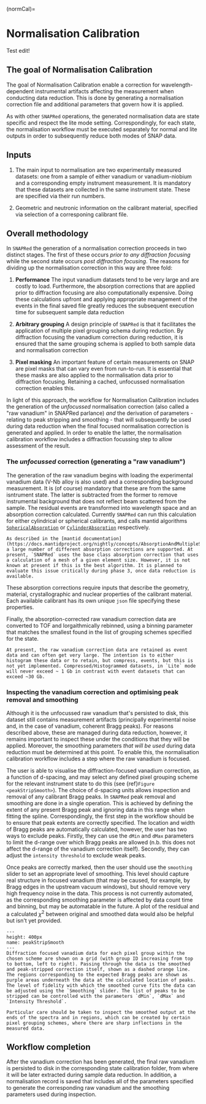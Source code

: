 (normCal)=
# Normalisation Calibration

Test edit!

## The goal of Normalisation Calibration

The goal of Normalisation Calibration enable a correction for wavelength-dependent instrumental artifacts affecting the measurement when conducting data reduction. This is done by generating a normalisation correction file and additional parameters that govern how it is applied. 

As with other `SNAPRed` operations, the generated normalisation data are state specific and respect the lite mode setting. Correspondingly, for each state, the normalisation workflow must be executed separately for normal and lite outputs in order to subsequently reduce both modes of SNAP data.

## Inputs

1. The main input to normalisation are two experimentally measured datasets: one from a sample of either vanadium or vanadium-niobium and a corresponding empty instrument measurement. It is mandatory that these datasets are collected in the same instrument state. These are specified via their run numbers.

2. Geometric and neutronic information on the calibrant material, specified via selection of a corresponing calibrant file.
 
##  Overall methodology

In `SNAPRed` the generation of a normalisation correction proceeds in two distinct stages. The first of these occurs _prior to any diffraction focusing_ while the second state occurs _post diffraction focusing_. The reasons for dividing up the normalisation correction in this way are three fold: 

1. **Performance** The input vanadium datasets tend to be very large and are costly to load. Furthermore, the absorption corrections that are applied prior to diffraction focusing are also computationally expensive. Doing these calculations upfront and applying appropriate management of the events in the final saved file greatly reduces the subsequent execution time for subsequent sample data reduction

2. **Arbitrary grouping** A design principle of `SNAPRed` is that it facilitates the application of multiple pixel grouping schema during reduction. By diffraction focusing the vanadium correction during reduction, it is ensured that the same grouping schema is applied to both sample data and normalisation correction

3. **Pixel masking** An important feature of certain measurements on SNAP are pixel masks that can vary even from run-to-run. It is essential that these masks are also applied to the normalisation data prior to diffraction focusing. Retaining a cached, unfocussed normalisation correction enables this.

In light of this approach, the workflow for Normalisation Calibration includes the generation of the _unfocussed_ normalisation correction (also called a "raw vanadium" in SNAPRed parlance) _and_ the derivation of parameters - relating to peak stripping and smoothing - that will subsequently be used during data reduction when the final focused normalisation correction is generated and applied. In order to enable the latter, the normalisation calibration workflow includes a diffraction focussing step to allow assessment of the result.

### The _unfocussed_ correction (generating a "raw vanadium")

The generation of the raw vanadium begins with loading the experimental vanadium data (V-Nb alloy is also used) and a corresponding background measurement. It is (of course) mandatory that these are from the same isntrument state. The latter is subtracted from the former to remove instrumental background that does not reflect beam scattered from the sample. The residual events are transformed into wavelength space and an absorption correction calculated. Currently `SNAPRed` can run this calculation for either cylindrical or spherical calibrants, and calls mantid algorithms [`SphericalAbsorption`](https://docs.mantidproject.org/nightly/algorithms/SphericalAbsorption-v1.html#algm-sphericalabsorption) or [`CylinderAbsorption`](https://docs.mantidproject.org/nightly/algorithms/CylinderAbsorption-v1.html#algm-cylinderabsorption) respectively.

```{note}
As described in the [mantid documentation](https://docs.mantidproject.org/nightly/concepts/AbsorptionAndMultipleScattering.html) a large number of different absorption corrections are supported. At present, `SNAPRed` uses the base class absorption correction that uses a calculation of a mesh of a given element size. However, it is not known at present if this is the best algorithm. It is planned to evaluate this issue critically during phase 3, once data reduction is available.
``` 
These absorption corrections require inputs that describe the geometry, material, crystallographic and nuclear properties of the calibrant material. Each available calibrant has its own unique `json` file specifying these properties.

Finally, the absorption-corrected raw vanadium correction data are converted to TOF and lorgaithmically rebinned, using a binning parameter that matches the smallest found in the list of grouping schemes specified for the state. 

```{note}
At present, the raw vanadium correction data are retained as event data and can often get very large. The intention is to either histogram these data or to retain, but compress, events, but this is not yet implemented. Compressed/Histogrammed datasets, in `Lite` mode will never exceed ~ 1 Gb in contrast with event datasets that can exceed ~30 Gb.
```

### Inspecting the vanadium correction and optimising peak removal and smoothing

Although it is the unfocussed raw vanadium that's persisted to disk, this dataset still contains measurement artifacts (principally experimental noise and, in the case of vanadium, coherent Bragg peaks). For reasons described above, these are managed during data reduction, however, it remains important to inspect these under the conditions that they will be applied. Moreover, the smoothing parameters _that will be used_ during data reduction must be determined at this point. To enable this, the normalisation calibration workflow includes a step where the raw vanadium is focused. 

The user is able to visualise the diffraction-focused vanadium correction, as a function of d-spacing, and may select any defined pixel grouping scheme for the relevant instrument state to do this (see {ref}`Figure <peakStripSmooth>`). The choice of d-spacing units allows inspection and removal of any calibrant Bragg peaks. In `SNAPRed` peak removal and smoothing are done in a single operation. This is achieved by defining the extent of any present Bragg peak and ignoring data in this range when fitting the spline. Correspondingly, the first step in the workflow should be to ensure that peak extents are correctly specified. The location and width of Bragg peaks are automatically calculated, however, the user has two ways to exclude peaks. Firstly, they can use the `dMin` and `dMax` parameters to limit the d-range over which Bragg peaks are allowed (n.b. this does not affect the d-range of the vanadium correction itself). Secondly, they can adjust the `intensity threshold` to exclude weak peaks.

Once peaks are correctly marked, then the user should use the `smoothing` slider to set an appropriate level of smoothing. This level should capture real structure in focused vanadium (that may be caused, for example, by Bragg edges in the upstream vacuum windows), but should remove very high frequency noise in the data. This process is not currently automated, as the corresponding smoothing parameter is affected by data count time and binning, but may be automatable in the future. A plot of the residual and a calculated $\chi^2$ between original and smoothed data would also be helpful but isn't yet provided.  


```{figure} static/peakStripSmooth.png
---
height: 400px
name: peakStripSmooth
---
Diffraction focused vanadium data for each pixel group within the chosen scheme are shown on a grid (with group ID increasing from top to bottom, left to right). Passing through the data is the smoothed and peak-stripped correction itself, shown as a dashed orange line. The regions corresponding to the expected Bragg peaks are shown as purple areas underneath the data at the calculated location of peaks. The level of fidelity with which the smoothed curve fits the data can be adjusted using the `Smoothing` slider. The list of peaks to be stripped can be controlled with the parameters `dMin`, `dMax` and `Intensity Threshold`.    
```

```{note}
Particular care should be taken to inspect the smoothed output at the ends of the spectra and in regions, which can be created by certain pixel grouping schemes, where there are sharp inflections in the measured data.
``` 

## Workflow completion

After the vanadium correction has been generated, the final raw vanadium is persisted to disk in the corresponding state calibration folder, from where it will be later extracted during sample data reduction. In addition, a normalisation record is saved that includes all of the parameters specified to generate the corresponding raw vanadium and the smoothing parameters used during inspection.

